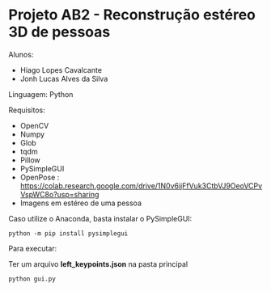 # Projeto AB2 - Reconstrução estéreo 3D de pessoas

Alunos:
* Hiago Lopes Cavalcante
* Jonh Lucas Alves da Silva

Linguagem: Python

Requisitos: 

* OpenCV
* Numpy
* Glob
* tqdm
* Pillow
* PySimpleGUI
* OpenPose : https://colab.research.google.com/drive/1N0v6ijFfVuk3CtbVJ9OeoVCPvVspWC8o?usp=sharing
* Imagens em estéreo de uma pessoa

Caso utilize o Anaconda, basta instalar o PySimpleGUI:

``` python -m pip install pysimplegui ```

Para executar:

Ter um arquivo **left_keypoints.json** na pasta principal

``` python gui.py ```


